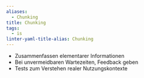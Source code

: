 ```yaml
---
aliases:
  - Chunking
title: Chunking
tags:
  - is
linter-yaml-title-alias: Chunking
---
```

- Zusammenfassen elementarer Informationen
- Bei unvermeidbaren Wartezeiten, Feedback geben
- Tests zum Verstehen realer Nutzungskontexte

